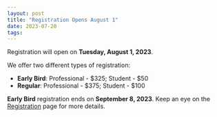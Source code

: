 ```yaml
---
layout: post
title: "Registration Opens August 1"
date: 2023-07-20
tags:
---
```


Registration will open on **Tuesday, August 1, 2023**.

We offer two different types of registration:

- **Early Bird**: Professional - $325; Student - $50
- **Regular**: Professional - $375; Student - $100

**Early Bird** registration ends on **September 8, 2023**. Keep an eye on the
[Registration](https://us-rse.org/usrse23/attend/register/) page for more details.
